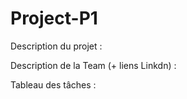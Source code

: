 # Project-P1

Description du projet :

Description de la Team (+ liens Linkdn) :

Tableau des tâches :
